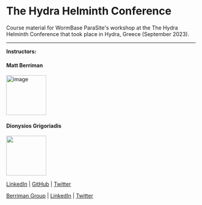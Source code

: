 
# The Hydra Helminth Conference
Course material for WormBase ParaSite's workshop at the The Hydra Helminth Conference that took place in Hydra, Greece (September 2023).

---

**Instructors:**

#### Matt Berriman
<img width="106" alt="image" src="https://github.com/WormBase/xvi_iss_2022/assets/33452269/c71596d5-afcc-4dbf-885d-aa634b565d44">

#### Dionysios Grigoriadis
<img src="https://user-images.githubusercontent.com/33452269/203410464-2e7ee497-f515-4ed9-b601-51fbe7b2f932.png"  width="106">

[LinkedIn](https://uk.linkedin.com/in/digrigor) | [GitHub](https://github.com/digrigor) | [Twitter](https://twitter.com/digrigor)

[Berriman Group](https://www.gla.ac.uk/research/az/wcip/research/researchleaders/berrimangroup/) | [LinkedIn](https://uk.linkedin.com/in/matthewberriman) | [Twitter](https://twitter.com/berriman_mb4)

